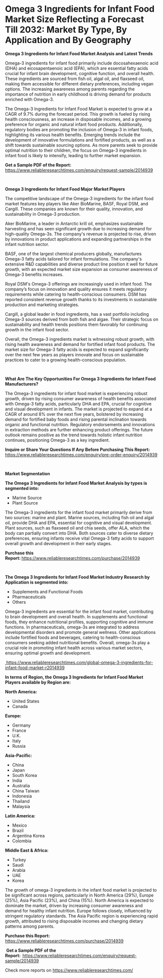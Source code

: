<p><h1>Omega 3 Ingredients for Infant Food Market Size Reflecting a Forecast Till 2032: Market By Type, By Application and By Geography</h1></p><p><strong>Omega 3 Ingredients for Infant Food Market Analysis and Latest Trends</strong></p>
<p><p>Omega-3 ingredients for infant food primarily include docosahexaenoic acid (DHA) and eicosapentaenoic acid (EPA), which are essential fatty acids crucial for infant brain development, cognitive function, and overall health. These ingredients are sourced from fish oil, algal oil, and flaxseed oil, making them accessible for different dietary preferences, including vegan options. The increasing awareness among parents regarding the importance of nutrition in early childhood is driving demand for products enriched with Omega-3.</p><p>The Omega-3 Ingredients for Infant Food Market is expected to grow at a CAGR of 9.7% during the forecast period. This growth is fueled by rising health consciousness, an increase in disposable incomes, and a growing preference for organic and natural infant food products. Additionally, regulatory bodies are promoting the inclusion of Omega-3 in infant foods, highlighting its various health benefits. Emerging trends include the development of innovative formulations and fortified products, as well as a shift towards sustainable sourcing options. As more parents seek to provide optimal nutrition to their children, the focus on Omega-3 ingredients in infant food is likely to intensify, leading to further market expansion.</p></p>
<p><strong>Get a Sample PDF of the Report:&nbsp;</strong> <a href="https://www.reliableresearchtimes.com/enquiry/request-sample/2014939?utm_campaign=3207&utm_medium=2&utm_source=Github&utm_content=ia&utm_term=29032025&utm_id=omega-3-ingredients-for-infant-food">https://www.reliableresearchtimes.com/enquiry/request-sample/2014939</a></p>
<p>&nbsp;</p>
<p><strong>Omega 3 Ingredients for Infant Food Major Market Players</strong></p>
<p><p>The competitive landscape of the Omega-3 ingredients for the infant food market features key players like Aker BioMarine, BASF, Royal DSM, and Cargill. These companies are known for their quality, innovation, and sustainability in Omega-3 production.</p><p>Aker BioMarine, a leader in Antarctic krill oil, emphasizes sustainable harvesting and has seen significant growth due to increasing demand for high-quality Omega-3s. The company's revenue is projected to rise, driven by innovations in product applications and expanding partnerships in the infant nutrition sector.</p><p>BASF, one of the largest chemical producers globally, manufactures Omega-3 fatty acids tailored for infant formulations. The company's extensive R&D capabilities and diverse product line position it well for future growth, with an expected market size expansion as consumer awareness of Omega-3 benefits increases.</p><p>Royal DSM's Omega-3 offerings are increasingly used in infant food. The company’s focus on innovation and quality ensures it meets regulatory requirements while catering to health-conscious consumers. DSM has reported consistent revenue growth thanks to its investments in sustainable production and marketing strategies.</p><p>Cargill, a global leader in food ingredients, has a vast portfolio including Omega-3 sources derived from both fish and algae. Their strategic focus on sustainability and health trends positions them favorably for continuing growth in the infant food sector.</p><p>Overall, the Omega-3 ingredients market is witnessing robust growth, with rising health awareness and demand for fortified infant food products. The market size for Omega-3 fatty acids is expected to expand significantly over the next few years as players innovate and focus on sustainable practices to cater to a growing health-conscious population.</p></p>
<p>&nbsp;</p>
<p><strong>What Are The Key Opportunities For Omega 3 Ingredients for Infant Food Manufacturers?</strong></p>
<p><p>The Omega-3 ingredients for infant food market is experiencing robust growth, driven by rising consumer awareness of health benefits associated with Omega-3 fatty acids, particularly DHA and EPA, crucial for cognitive and visual development in infants. The market is projected to expand at a CAGR of around 8% over the next five years, bolstered by increasing demand for fortified baby foods and rising parental inclination towards organic and functional nutrition. Regulatory endorsements and innovations in extraction methods are further enhancing product offerings. The future outlook remains positive as the trend towards holistic infant nutrition continues, positioning Omega-3 as a key ingredient.</p></p>
<p><strong>Inquire or Share Your Questions If Any Before Purchasing This Report:</strong> <a href="https://www.reliableresearchtimes.com/enquiry/pre-order-enquiry/2014939?utm_campaign=3207&utm_medium=2&utm_source=Github&utm_content=ia&utm_term=29032025&utm_id=omega-3-ingredients-for-infant-food">https://www.reliableresearchtimes.com/enquiry/pre-order-enquiry/2014939</a></p>
<p>&nbsp;</p>
<p><strong>Market Segmentation</strong></p>
<p><strong>The Omega 3 Ingredients for Infant Food Market Analysis by types is segmented into:</strong></p>
<p><ul><li>Marine Source</li><li>Plant Source</li></ul></p>
<p><p>The Omega-3 ingredients for the infant food market primarily derive from two sources: marine and plant. Marine sources, including fish oil and algal oil, provide DHA and EPA, essential for cognitive and visual development. Plant sources, such as flaxseed oil and chia seeds, offer ALA, which the body can partially convert into DHA. Both sources cater to diverse dietary preferences, ensuring infants receive vital Omega-3 fatty acids to support overall growth and development in their early stages.</p></p>
<p><strong>Purchase this Report:&nbsp;</strong><a href="https://www.reliableresearchtimes.com/purchase/2014939?utm_campaign=3207&utm_medium=2&utm_source=Github&utm_content=ia&utm_term=29032025&utm_id=omega-3-ingredients-for-infant-food">https://www.reliableresearchtimes.com/purchase/2014939</a></p>
<p>&nbsp;</p>
<p><strong>The Omega 3 Ingredients for Infant Food Market Industry Research by Application is segmented into:</strong></p>
<p><ul><li>Supplements and Functional Foods</li><li>Pharmaceuticals</li><li>Others</li></ul></p>
<p><p>Omega-3 ingredients are essential for the infant food market, contributing to brain development and overall health. In supplements and functional foods, they enhance nutritional profiles, supporting cognitive and immune functions. In pharmaceuticals, omega-3s are integrated to address developmental disorders and promote general wellness. Other applications include fortified foods and beverages, catering to health-conscious consumers seeking added nutritional benefits. Overall, omega-3s play a crucial role in promoting infant health across various market sectors, ensuring optimal growth and development.</p></p>
<p><a href="https://www.reliableresearchtimes.com/global-omega-3-ingredients-for-infant-food-market-r2014939?utm_campaign=3207&utm_medium=2&utm_source=Github&utm_content=ia&utm_term=29032025&utm_id=omega-3-ingredients-for-infant-food">&nbsp;https://www.reliableresearchtimes.com/global-omega-3-ingredients-for-infant-food-market-r2014939</a></p>
<p><strong>In terms of Region, the Omega 3 Ingredients for Infant Food Market Players available by Region are:</strong></p>
<p>
    <p> <strong> North America: </strong>
        <ul>
            <li>United States</li>
            <li>Canada</li>
        </ul>
        </p> 
    <p> <strong> Europe: </strong>
        <ul>
            <li>Germany</li>
            <li>France</li>
            <li>U.K.</li>
            <li>Italy</li>
            <li>Russia</li>
        </ul>
        </p> 
    <p> <strong> Asia-Pacific: </strong>
        <ul>
            <li>China</li>
            <li>Japan</li>
            <li>South Korea</li>
            <li>India</li>
            <li>Australia</li>
            <li>China Taiwan</li>
            <li>Indonesia</li>
            <li>Thailand</li>
            <li>Malaysia</li>
        </ul>
        </p> 
    <p> <strong> Latin America: </strong>
        <ul>
            <li>Mexico</li>
            <li>Brazil</li>
            <li>Argentina Korea</li>
            <li>Colombia</li>
        </ul>
        </p> 
    <p> <strong> Middle East & Africa: </strong>
        <ul>
            <li>Turkey</li>
            <li>Saudi</li>
            <li>Arabia</li>
            <li>UAE</li>
            <li>Korea</li>
        </ul>
    </p>
    </p>
<p><p>The growth of omega-3 ingredients in the infant food market is projected to be significant across regions, particularly in North America (29%), Europe (25%), Asia Pacific (23%), and China (15%). North America is expected to dominate the market, driven by increasing consumer awareness and demand for healthy infant nutrition. Europe follows closely, influenced by stringent regulatory standards. The Asia Pacific region is experiencing rapid growth, attributed to rising disposable incomes and changing dietary patterns among parents.</p></p>
<p><strong>Purchase this Report: </strong><a href="https://www.reliableresearchtimes.com/purchase/2014939?utm_campaign=3207&utm_medium=2&utm_source=Github&utm_content=ia&utm_term=29032025&utm_id=omega-3-ingredients-for-infant-food">https://www.reliableresearchtimes.com/purchase/2014939</a></p>
<p>&nbsp;<strong>Get a Sample PDF of the Report:&nbsp;&nbsp;</strong><a href="https://www.reliableresearchtimes.com/enquiry/request-sample/2014939?utm_campaign=3207&utm_medium=2&utm_source=Github&utm_content=ia&utm_term=29032025&utm_id=omega-3-ingredients-for-infant-food">https://www.reliableresearchtimes.com/enquiry/request-sample/2014939</a></p>
<p><strong></strong></p>
<p>Check more reports on <a href="https://www.reliableresearchtimes.com/?utm_campaign=3207&utm_medium=2&utm_source=Github&utm_content=ia&utm_term=29032025&utm_id=omega-3-ingredients-for-infant-food">https://www.reliableresearchtimes.com/</a></p>